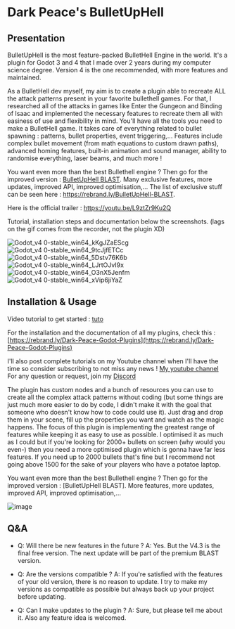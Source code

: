 # Dark Peace's BulletUpHell
 
## Presentation

BulletUpHell is the most feature-packed BulletHell Engine in the world. It's a plugin for Godot 3 and 4 that I made over 2 years during my computer science degree. Version 4 is the one recommended, with more features and maintained.

As a BulletHell dev myself, my aim is to create a plugin able to recreate ALL the attack patterns present in your favorite bullethell games. For that, I researched all of the attacks in games like Enter the Gungeon and Binding of Isaac and implemented the necessary features to recreate them all with easiness of use and flexibility in mind. You'll have all the tools you need to make a BulletHell game. It takes care of everything related to bullet spawning : patterns, bullet properties, event triggering,... Features include complex bullet movement (from math equations to custom drawn paths), advanced homing features, built-in animation and sound manager, ability to randomise everything, laser beams, and much more ! 

You want even more than the best Bullethell engine ? Then go for the improved version : [BulletUpHell BLAST](https://bottled-up-studio.itch.io/godot-bullethell-plugin). Many exclusive features, more updates, improved API, improved optimisation,... The list of exclusive stuff can be seen here : https://rebrand.ly/BulletUpHell-BLAST.

Here is the official trailer : https://youtu.be/L9ztZr9Ku2Q

Tutorial, installation steps and documentation below the screenshots. (lags on the gif comes from the recorder, not the plugin XD)

![Godot_v4 0-stable_win64_kKgJZaEScg](https://user-images.githubusercontent.com/74102789/232424299-f37086cc-1e79-421f-a0b8-91a93c53f74e.gif)
![Godot_v4 0-stable_win64_9tcJjfETCc](https://user-images.githubusercontent.com/74102789/232424341-ead8e0e5-31b0-46b1-a679-71896bbf4e42.gif)
![Godot_v4 0-stable_win64_5Dstv76K6b](https://user-images.githubusercontent.com/74102789/232424373-27c334ba-47e1-4908-bb17-34a4a3ad02a0.gif)
![Godot_v4 0-stable_win64_LJrtOJvI9x](https://user-images.githubusercontent.com/74102789/232424433-88b62875-cf6f-4037-9fda-3159a450c333.gif)
![Godot_v4 0-stable_win64_O3nX5Jenfm](https://user-images.githubusercontent.com/74102789/232424505-621dc350-94d0-423b-8a09-1ed2408d7965.gif)
![Godot_v4 0-stable_win64_xVip6jiYaZ](https://user-images.githubusercontent.com/74102789/234537467-4e3e641d-144f-4779-9986-0686fa64c1c3.gif)

## Installation & Usage

Video tutorial to get started : [tuto](https://youtu.be/YG4KW3iu1YA)

For the installation and the documentation of all my plugins, check this : [https://rebrand.ly/Dark-Peace-Godot-Plugins](https://rebrand.ly/Dark-Peace-Godot-Plugins)

I'll also post complete tutorials on my Youtube channel when I'll have the time so consider subscribing to not miss any news !
[My youtube channel](https://www.youtube.com/@Dark_Peace)
For any question or request, join my [Discord](https://discord.com/invite/aWWQbgQUEP)

The plugin has custom nodes and a bunch of resources you can use to create all the complex attack patterns without coding (but some things are just much more easier to do by code, I didn't make it with the goal that someone who doesn't know how to code could use it). Just drag and drop them in your scene, fill up the properties you want and watch as the magic happens. The focus of this plugin is implementing the greatest range of features while keeping it as easy to use as possible. I optimised it as much as I could but if you're looking for 2000+ bullets on screen (why would you even-) then you need a more optimised plugin which is gonna have far less features. If you need up to 2000 bullets that's fine but I recommend not going above 1500 for the sake of your players who have a potatoe laptop.

You want even more than the best Bullethell engine ? Then go for the improved version : [BulletUpHell BLAST]. More features, more updates, improved API, improved optimisation,...

![image](https://github.com/Dark-Peace/BulletUpHell/assets/74102789/ac7c292a-a642-42cc-b03c-5ee02dadd03c)



## Q&A

- Q: Will there be new features in the future ?
A: Yes. But the V4.3 is the final free version. The next update will be part of the premium BLAST version.

- Q: Are the versions compatible ?
A: If you're satisfied with the features of your old version, there is no reason to update. I try to make my versions as compatible as possible but always back up your project before updating.

- Q: Can I make updates to the plugin ?
A: Sure, but please tell me about it. Also any feature idea is welcomed.
